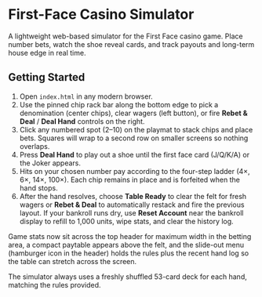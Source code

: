 # First-Face Casino Simulator

A lightweight web-based simulator for the First Face casino game. Place number bets, watch the shoe reveal cards, and track payouts and long-term house edge in real time.

## Getting Started

1. Open `index.html` in any modern browser.
2. Use the pinned chip rack bar along the bottom edge to pick a denomination (center chips), clear wagers (left button), or fire **Rebet & Deal** / **Deal Hand** controls on the right.
3. Click any numbered spot (2–10) on the playmat to stack chips and place bets. Squares will wrap to a second row on smaller screens so nothing overlaps.
4. Press **Deal Hand** to play out a shoe until the first face card (J/Q/K/A) or the Joker appears.
5. Hits on your chosen number pay according to the four-step ladder (4×, 6×, 14×, 100×). Each chip remains in place and is forfeited when the hand stops.
6. After the hand resolves, choose **Table Ready** to clear the felt for fresh wagers or **Rebet & Deal** to automatically restack and fire the previous layout. If your bankroll runs dry, use **Reset Account** near the bankroll display to refill to 1,000 units, wipe stats, and clear the history log.

Game stats now sit across the top header for maximum width in the betting area, a compact paytable appears above the felt, and the slide-out menu (hamburger icon in the header) holds the rules plus the recent hand log so the table can stretch across the screen.

The simulator always uses a freshly shuffled 53-card deck for each hand, matching the rules provided.
